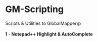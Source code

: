# GM-Scripting
Scripts &amp; Utilities to GlobalMapper\p
<br /><br /><b> 1 - Notepad++ Highlight &amp; AutoComplete
